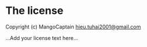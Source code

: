 # The license

Copyright (c) MangoCaptain <hieu.tuhai2001@gmail.com>

...Add your license text here...